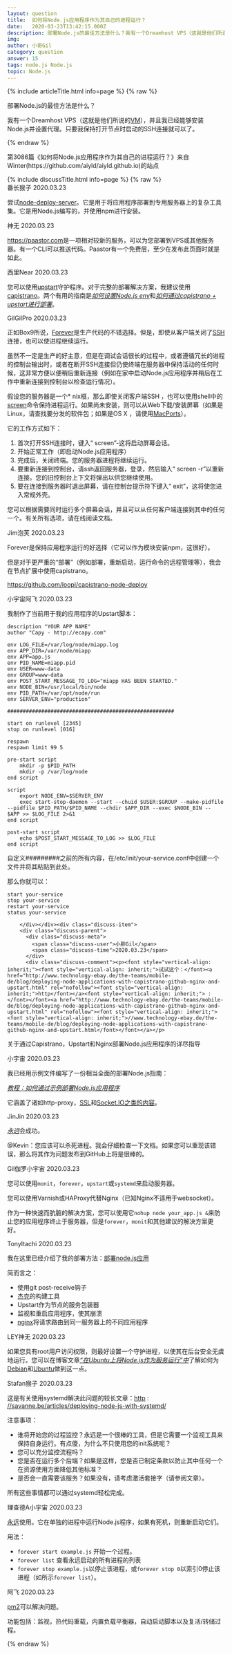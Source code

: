 ```yaml
---
layout: question
title:  如何将Node.js应用程序作为其自己的进程运行？
date:   2020-03-23T13:42:15.000Z
description: 部署Node.js的最佳方法是什么？我有一个Dreamhost VPS（这就是他们所说的VM），并且我已经能够安装Node.js并设置代理。只要我保持...
img: 
author: 小哥Gil
category: question
answer: 15
tags: node.js Node.js
topic: Node.js
---
```

<div class="article-root">
  <div class="article">
    {% include articleTitle.html info=page %}
    {% raw %}
    <div class="article-content"><p><font style="vertical-align: inherit;"><font style="vertical-align: inherit;">部署Node.js的最佳方法是什么？</font></font></p>

<p><font style="vertical-align: inherit;"><font style="vertical-align: inherit;">我有一个Dreamhost VPS（这就是他们所说的</font></font><a href="https://en.wikipedia.org/wiki/Virtual_machine" rel="noreferrer"><font style="vertical-align: inherit;"><font style="vertical-align: inherit;">VM</font></font></a><font style="vertical-align: inherit;"><font style="vertical-align: inherit;">），并且我已经能够安装Node.js并设置代理。</font><font style="vertical-align: inherit;">只要我保持打开节点时启动的SSH连接就可以了。</font></font></p></div>
    {% endraw %}
  </div>
  <p class="winter_mark">第3086篇《如何将Node.js应用程序作为其自己的进程运行？》来自Winter(https://github.com/aiyld/aiyld.github.io)的站点</p>
  <div class="discuss-wrapper">
    {% include discussTitle.html info=page %}
    {% raw %}
    <div class="discuss-item">
        <div class="discuss-parent">
          <div class="discuss-meta">
            <span class="discuss-user">番长猴子</span>
            <span class="discuss-time">2020.03.23</span>
          </div>
          <div class="discuss-comment"><p><font style="vertical-align: inherit;"><font style="vertical-align: inherit;">尝试</font></font><a href="https://github.com/AndyGrom/node-deploy-server" rel="nofollow"><font style="vertical-align: inherit;"><font style="vertical-align: inherit;">node-deploy-server</font></font></a><font style="vertical-align: inherit;"><font style="vertical-align: inherit;">。</font><font style="vertical-align: inherit;">它是用于将应用程序部署到专用服务器上的复杂工具集。</font><font style="vertical-align: inherit;">它是用Node.js编写的，并使用npm进行安装。</font></font></p></div>
        </div></div><div class="discuss-item">
        <div class="discuss-parent">
          <div class="discuss-meta">
            <span class="discuss-user">神无</span>
            <span class="discuss-time">2020.03.23</span>
          </div>
          <div class="discuss-comment"><p><a href="https://paastor.com" rel="nofollow"><font style="vertical-align: inherit;"><font style="vertical-align: inherit;">https://paastor.com</font></font></a><font style="vertical-align: inherit;"><font style="vertical-align: inherit;">是一项相对较新的服务，可以为您部署到VPS或其他服务器。</font><font style="vertical-align: inherit;">有一个CLI可以推送代码。</font><font style="vertical-align: inherit;">Paastor有一个免费层，至少在发布此页面时就是如此。</font></font></p></div>
        </div></div><div class="discuss-item">
        <div class="discuss-parent">
          <div class="discuss-meta">
            <span class="discuss-user">西里Near</span>
            <span class="discuss-time">2020.03.23</span>
          </div>
          <div class="discuss-comment"><p><font style="vertical-align: inherit;"><font style="vertical-align: inherit;">您可以使用</font></font><a href="http://en.wikipedia.org/wiki/Upstart" rel="nofollow"><font style="vertical-align: inherit;"><font style="vertical-align: inherit;">upstart</font></font></a><font style="vertical-align: inherit;"><font style="vertical-align: inherit;">守护程序。</font><font style="vertical-align: inherit;">对于完整的部署解决方案，我建议使用</font></font><a href="http://en.wikipedia.org/wiki/Capistrano" rel="nofollow"><font style="vertical-align: inherit;"><font style="vertical-align: inherit;">capistrano</font></font></a><font style="vertical-align: inherit;"><font style="vertical-align: inherit;">。</font><font style="vertical-align: inherit;">两个有用的指南是</font></font><em><a href="http://node-js.ru/1-setup-node-shell-script-ubuntu" rel="nofollow"><font style="vertical-align: inherit;"><font style="vertical-align: inherit;">如何设置Node.js env</font></font></a></em><font style="vertical-align: inherit;"><font style="vertical-align: inherit;">和</font></font><em><a href="http://node-js.ru/11-capistrano-deploy-nodejs" rel="nofollow"><font style="vertical-align: inherit;"><font style="vertical-align: inherit;">如何通过capistrano + upstart进行部署</font></font></a></em><font style="vertical-align: inherit;"><font style="vertical-align: inherit;">。</font></font></p></div>
        </div></div><div class="discuss-item">
        <div class="discuss-parent">
          <div class="discuss-meta">
            <span class="discuss-user">GilGilPro</span>
            <span class="discuss-time">2020.03.23</span>
          </div>
          <div class="discuss-comment"><p><font style="vertical-align: inherit;"><font style="vertical-align: inherit;">正如Box9所说，</font></font><a href="https://github.com/nodejitsu/forever" rel="nofollow"><font style="vertical-align: inherit;"><font style="vertical-align: inherit;">Forever</font></font></a><font style="vertical-align: inherit;"><font style="vertical-align: inherit;">是生产代码的不错选择。</font><font style="vertical-align: inherit;">但是，即使</font><font style="vertical-align: inherit;">从客户端关闭</font><font style="vertical-align: inherit;">了</font></font><a href="http://en.wikipedia.org/wiki/Secure_Shell" rel="nofollow"><font style="vertical-align: inherit;"><font style="vertical-align: inherit;">SSH</font></font></a><font style="vertical-align: inherit;"><font style="vertical-align: inherit;">连接，</font><font style="vertical-align: inherit;">也可以使进程继续运行</font><font style="vertical-align: inherit;">。</font></font></p>

<p><font style="vertical-align: inherit;"><font style="vertical-align: inherit;">虽然不一定是生产的好主意，但是在调试会话很长的过程中，或者遵循冗长的进程的控制台输出时，或者在断开SSH连接但仍使终端在服务器中保持活动的任何时候，这非常方便以便稍后重新连接（例如在家中启动Node.js应用程序并稍后在工作中重新连接到控制台以检查运行情况）。</font></font></p>

<p><font style="vertical-align: inherit;"><font style="vertical-align: inherit;">假设您的服务器是一个* nix框，那么</font><font style="vertical-align: inherit;">即使关闭客户端SSH </font><font style="vertical-align: inherit;">，也可以使用</font><font style="vertical-align: inherit;">shell中</font><font style="vertical-align: inherit;">的</font></font><a href="http://aperiodic.net/screen/quick_reference" rel="nofollow"><font style="vertical-align: inherit;"><font style="vertical-align: inherit;">screen</font></font></a><font style="vertical-align: inherit;"><font style="vertical-align: inherit;">命令保持进程运行。</font><font style="vertical-align: inherit;">如果尚未安装，则可以从Web下载/安装屏幕（如果是Linux，请查找要分发的软件包；</font><font style="vertical-align: inherit;">如果是OS X </font><font style="vertical-align: inherit;">，请使用</font></font><a href="http://en.wikipedia.org/wiki/MacPorts" rel="nofollow"><font style="vertical-align: inherit;"><font style="vertical-align: inherit;">MacPorts</font></font></a><font style="vertical-align: inherit;"><font style="vertical-align: inherit;">）。</font></font></p>

<p><font style="vertical-align: inherit;"><font style="vertical-align: inherit;">它的工作方式如下：</font></font></p>

<ol>
<li><font style="vertical-align: inherit;"><font style="vertical-align: inherit;">首次打开SSH连接时，键入“ screen”-这将启动屏幕会话。</font></font></li>
<li><font style="vertical-align: inherit;"><font style="vertical-align: inherit;">开始正常工作（即启动Node.js应用程序）</font></font></li>
<li><font style="vertical-align: inherit;"><font style="vertical-align: inherit;">完成后，关闭终端。</font><font style="vertical-align: inherit;">您的服务器进程将继续运行。</font></font></li>
<li><font style="vertical-align: inherit;"><font style="vertical-align: inherit;">要重新连接到控制台，请ssh返回服务器，登录，然后输入“ screen -r”以重新连接。</font><font style="vertical-align: inherit;">您的旧控制台上下文将弹出以供您继续使用。</font></font></li>
<li><font style="vertical-align: inherit;"><font style="vertical-align: inherit;">要在连接到服务器时退出屏幕，请在控制台提示符下键入“ exit”，这将使您进入常规外壳。</font></font></li>
</ol>

<p><font style="vertical-align: inherit;"><font style="vertical-align: inherit;">您可以根据需要同时运行多个屏幕会话，并且可以从任何客户端连接到其中的任何一个。</font><font style="vertical-align: inherit;">有关所有选项，请在线阅读文档。</font></font></p></div>
        </div></div><div class="discuss-item">
        <div class="discuss-parent">
          <div class="discuss-meta">
            <span class="discuss-user">Jim泡芙</span>
            <span class="discuss-time">2020.03.23</span>
          </div>
          <div class="discuss-comment"><p><font style="vertical-align: inherit;"><font style="vertical-align: inherit;">Forever是保持应用程序运行的好选择（它可以作为模块安装npm，这很好）。</font></font></p>

<p><font style="vertical-align: inherit;"><font style="vertical-align: inherit;">但是对于更严重的“部署”（例如部署，重新启动，运行命令的远程管理等），我会在节点扩展中使用capistrano。 </font></font></p>

<p><a href="https://github.com/loopj/capistrano-node-deploy" rel="nofollow"><font style="vertical-align: inherit;"><font style="vertical-align: inherit;">https://github.com/loopj/capistrano-node-deploy</font></font></a></p></div>
        </div></div><div class="discuss-item">
        <div class="discuss-parent">
          <div class="discuss-meta">
            <span class="discuss-user">小宇宙阿飞</span>
            <span class="discuss-time">2020.03.23</span>
          </div>
          <div class="discuss-comment"><p><font style="vertical-align: inherit;"><font style="vertical-align: inherit;">我制作了当前用于我的应用程序的Upstart脚本：</font></font></p>

<pre><code>description "YOUR APP NAME"<font></font>
author "Capy - http://ecapy.com"<font></font>
<font></font>
env LOG_FILE=/var/log/node/miapp.log<font></font>
env APP_DIR=/var/node/miapp<font></font>
env APP=app.js<font></font>
env PID_NAME=miapp.pid<font></font>
env USER=www-data<font></font>
env GROUP=www-data<font></font>
env POST_START_MESSAGE_TO_LOG="miapp HAS BEEN STARTED."<font></font>
env NODE_BIN=/usr/local/bin/node<font></font>
env PID_PATH=/var/opt/node/run<font></font>
env SERVER_ENV="production"<font></font>
<font></font>
######################################################<font></font>
<font></font>
start on runlevel [2345]<font></font>
stop on runlevel [016]<font></font>
<font></font>
respawn<font></font>
respawn limit 99 5<font></font>
<font></font>
pre-start script<font></font>
    mkdir -p $PID_PATH<font></font>
    mkdir -p /var/log/node<font></font>
end script<font></font>
<font></font>
script<font></font>
    export NODE_ENV=$SERVER_ENV<font></font>
    exec start-stop-daemon --start --chuid $USER:$GROUP --make-pidfile --pidfile $PID_PATH/$PID_NAME --chdir $APP_DIR --exec $NODE_BIN -- $APP &gt;&gt; $LOG_FILE 2&gt;&amp;1<font></font>
end script<font></font>
<font></font>
post-start script<font></font>
    echo $POST_START_MESSAGE_TO_LOG &gt;&gt; $LOG_FILE<font></font>
end script<font></font>
</code></pre>

<p><font style="vertical-align: inherit;"><font style="vertical-align: inherit;">自定义#########之前的所有内容，在/etc/init/your-service.conf中创建一个文件并将其粘贴到此处。</font></font></p>

<p><font style="vertical-align: inherit;"><font style="vertical-align: inherit;">那么你就可以：</font></font></p>

<pre><code>start your-service<font></font>
stop your-service<font></font>
restart your-service<font></font>
status your-service<font></font>
</code></pre></div>
        </div></div><div class="discuss-item">
        <div class="discuss-parent">
          <div class="discuss-meta">
            <span class="discuss-user">小胖Gil</span>
            <span class="discuss-time">2020.03.23</span>
          </div>
          <div class="discuss-comment"><p><font style="vertical-align: inherit;"><font style="vertical-align: inherit;">试试这个：</font><a href="http://www.technology-ebay.de/the-teams/mobile-de/blog/deploying-node-applications-with-capistrano-github-nginx-and-upstart.html" rel="nofollow"><font style="vertical-align: inherit;">http</font></a><font style="vertical-align: inherit;"> : </font></font><a href="http://www.technology-ebay.de/the-teams/mobile-de/blog/deploying-node-applications-with-capistrano-github-nginx-and-upstart.html" rel="nofollow"><font style="vertical-align: inherit;"><font style="vertical-align: inherit;">//www.technology-ebay.de/the-teams/mobile-de/blog/deploying-node-applications-with-capistrano-github-nginx-and-upstart.html</font></font></a></p>

<p><font style="vertical-align: inherit;"><font style="vertical-align: inherit;">关于通过Capistrano，Upstart和Nginx部署Node.js应用程序的详尽指导</font></font></p></div>
        </div></div><div class="discuss-item">
        <div class="discuss-parent">
          <div class="discuss-meta">
            <span class="discuss-user">小宇宙</span>
            <span class="discuss-time">2020.03.23</span>
          </div>
          <div class="discuss-comment"><p><font style="vertical-align: inherit;"><font style="vertical-align: inherit;">我已经用示例文件编写了一份相当全面的部署Node.js指南：</font></font></p>

<p><em><a href="http://gun.io/blog/tutorial-deploy-node-js-server-with-example/" rel="nofollow noreferrer"><font style="vertical-align: inherit;"><font style="vertical-align: inherit;">教程：如何通过示例部署Node.js应用程序</font></font></a></em></p>

<p><font style="vertical-align: inherit;"><font style="vertical-align: inherit;">它涵盖了诸如http-proxy，</font></font><a href="http://en.wikipedia.org/wiki/Transport_Layer_Security" rel="nofollow noreferrer"><font style="vertical-align: inherit;"><font style="vertical-align: inherit;">SSL</font></font></a><font style="vertical-align: inherit;"><font style="vertical-align: inherit;">和</font></font><a href="https://en.wikipedia.org/wiki/Socket.IO" rel="nofollow noreferrer"><font style="vertical-align: inherit;"><font style="vertical-align: inherit;">Socket.IO之类的内容</font></font></a><font style="vertical-align: inherit;"><font style="vertical-align: inherit;">。</font></font></p></div>
        </div></div><div class="discuss-item">
        <div class="discuss-parent">
          <div class="discuss-meta">
            <span class="discuss-user">JinJin</span>
            <span class="discuss-time">2020.03.23</span>
          </div>
          <div class="discuss-comment"><p><em><a href="https://github.com/indexzero/forever" rel="nofollow"><font style="vertical-align: inherit;"><font style="vertical-align: inherit;">永远</font></font></a></em><font style="vertical-align: inherit;"><font style="vertical-align: inherit;">会成功。</font></font></p>

<p><font style="vertical-align: inherit;"><font style="vertical-align: inherit;">@Kevin：您应该可以杀死进程。</font><font style="vertical-align: inherit;">我会仔细检查一下文档。</font><font style="vertical-align: inherit;">如果您可以重现该错误，那么将其作为问题发布到GitHub上将是很棒的。</font></font></p></div>
        </div></div><div class="discuss-item">
        <div class="discuss-parent">
          <div class="discuss-meta">
            <span class="discuss-user">Gil伽罗小宇宙</span>
            <span class="discuss-time">2020.03.23</span>
          </div>
          <div class="discuss-comment"><p><font style="vertical-align: inherit;"><font style="vertical-align: inherit;">您可以使用</font></font><code>monit</code><font style="vertical-align: inherit;"><font style="vertical-align: inherit;">，</font></font><code>forever</code><font style="vertical-align: inherit;"><font style="vertical-align: inherit;">，</font></font><code>upstart</code><font style="vertical-align: inherit;"><font style="vertical-align: inherit;">或</font></font><code>systemd</code><font style="vertical-align: inherit;"><font style="vertical-align: inherit;">来启动服务器。</font></font></p>

<p><font style="vertical-align: inherit;"><font style="vertical-align: inherit;">您可以使用Varnish或HAProxy代替Nginx（已知Nginx不适用于websocket）。</font></font></p>

<p><font style="vertical-align: inherit;"><font style="vertical-align: inherit;">作为一种快速而肮脏的解决方案，您可以使用它</font></font><code>nohup node your_app.js &amp;</code><font style="vertical-align: inherit;"><font style="vertical-align: inherit;">来防止您的应用程序终止于服务器，但是</font></font><code>forever</code><font style="vertical-align: inherit;"><font style="vertical-align: inherit;">，</font></font><code>monit</code><font style="vertical-align: inherit;"><font style="vertical-align: inherit;">和其他建议的解决方案更好。</font></font></p></div>
        </div></div><div class="discuss-item">
        <div class="discuss-parent">
          <div class="discuss-meta">
            <span class="discuss-user">TonyItachi</span>
            <span class="discuss-time">2020.03.23</span>
          </div>
          <div class="discuss-comment"><p><font style="vertical-align: inherit;"><font style="vertical-align: inherit;">我在这里已经介绍了我的部署方法：</font></font><a href="http://clock.co.uk/tech-blogs/deploying-nodejs-apps" rel="nofollow noreferrer"><font style="vertical-align: inherit;"><font style="vertical-align: inherit;">部署node.js应用</font></font></a></p>

<p><font style="vertical-align: inherit;"><font style="vertical-align: inherit;">简而言之：</font></font></p>

<ul>
<li><font style="vertical-align: inherit;"><font style="vertical-align: inherit;">使用git post-receive钩子</font></font></li>
<li><a href="https://howtonode.org/intro-to-jake" rel="nofollow noreferrer"><font style="vertical-align: inherit;"><font style="vertical-align: inherit;">杰克</font></font></a><font style="vertical-align: inherit;"><font style="vertical-align: inherit;">的构建工具</font></font></li>
<li><font style="vertical-align: inherit;"><font style="vertical-align: inherit;">Upstart作为节点的服务包装器</font></font></li>
<li><font style="vertical-align: inherit;"><font style="vertical-align: inherit;">监视和重启应用程序，使其崩溃</font></font></li>
<li><a href="http://en.wikipedia.org/wiki/Nginx" rel="nofollow noreferrer"><font style="vertical-align: inherit;"><font style="vertical-align: inherit;">nginx</font></font></a><font style="vertical-align: inherit;"><font style="vertical-align: inherit;">将请求路由到同一服务器上的不同应用程序</font></font></li>
</ul></div>
        </div></div><div class="discuss-item">
        <div class="discuss-parent">
          <div class="discuss-meta">
            <span class="discuss-user">LEY神无</span>
            <span class="discuss-time">2020.03.23</span>
          </div>
          <div class="discuss-comment"><p><font style="vertical-align: inherit;"><font style="vertical-align: inherit;">如果您具有root用户访问权限，则最好设置一个守护进程，以使其在后台安全无虞地运行。</font><font style="vertical-align: inherit;">您可以</font><font style="vertical-align: inherit;">在博客文章</font><em><a href="http://kevin.vanzonneveld.net/techblog/article/run_nodejs_as_a_service_on_ubuntu_karmic/" rel="nofollow"><font style="vertical-align: inherit;">“在Ubuntu上将Node.js作为服务运行”中</font></a></em><font style="vertical-align: inherit;">了解如何为</font></font><a href="http://en.wikipedia.org/wiki/Debian" rel="nofollow"><font style="vertical-align: inherit;"><font style="vertical-align: inherit;">Debian</font></font></a><font style="vertical-align: inherit;"><font style="vertical-align: inherit;">和</font></font><a href="http://en.wikipedia.org/wiki/Ubuntu_%28operating_system%29" rel="nofollow"><font style="vertical-align: inherit;"><font style="vertical-align: inherit;">Ubuntu</font></font></a><font style="vertical-align: inherit;"><font style="vertical-align: inherit;">做到这一点</font><font style="vertical-align: inherit;">。</font></font><em><a href="http://kevin.vanzonneveld.net/techblog/article/run_nodejs_as_a_service_on_ubuntu_karmic/" rel="nofollow"><font style="vertical-align: inherit;"></font></a></em><font style="vertical-align: inherit;"></font></p></div>
        </div></div><div class="discuss-item">
        <div class="discuss-parent">
          <div class="discuss-meta">
            <span class="discuss-user">Stafan猴子</span>
            <span class="discuss-time">2020.03.23</span>
          </div>
          <div class="discuss-comment"><p><font style="vertical-align: inherit;"><font style="vertical-align: inherit;">这是有关使用systemd解决此问题的较长文章：</font><a href="http://savanne.be/articles/deploying-node-js-with-systemd/" rel="noreferrer"><font style="vertical-align: inherit;">http</font></a><font style="vertical-align: inherit;"> : </font></font><a href="http://savanne.be/articles/deploying-node-js-with-systemd/" rel="noreferrer"><font style="vertical-align: inherit;"><font style="vertical-align: inherit;">//savanne.be/articles/deploying-node-js-with-systemd/</font></font></a></p>

<p><font style="vertical-align: inherit;"><font style="vertical-align: inherit;">注意事项：</font></font></p>

<ul>
<li><font style="vertical-align: inherit;"><font style="vertical-align: inherit;">谁将开始您的过程监控？</font><font style="vertical-align: inherit;">永远是一个很棒的工具，但是它需要一个监视工具来保持自身运行。</font><font style="vertical-align: inherit;">有点傻，为什么不只使用您的init系统呢？</font></font></li>
<li><font style="vertical-align: inherit;"><font style="vertical-align: inherit;">您可以充分监控流程吗？</font></font></li>
<li><font style="vertical-align: inherit;"><font style="vertical-align: inherit;">您是否在运行多个后端？</font><font style="vertical-align: inherit;">如果是这样，您是否已制定条款以防止其中任何一个在资源使用方面降低其他标准？</font></font></li>
<li><font style="vertical-align: inherit;"><font style="vertical-align: inherit;">是否会一直需要该服务？</font><font style="vertical-align: inherit;">如果没有，请考虑激活套接字（请参阅文章）。</font></font></li>
</ul>

<p><font style="vertical-align: inherit;"><font style="vertical-align: inherit;">所有这些事情都可以通过systemd轻松完成。</font></font></p></div>
        </div></div><div class="discuss-item">
        <div class="discuss-parent">
          <div class="discuss-meta">
            <span class="discuss-user">理查德A小宇宙</span>
            <span class="discuss-time">2020.03.23</span>
          </div>
          <div class="discuss-comment"><p><font style="vertical-align: inherit;"></font><a href="http://blog.nodejitsu.com/keep-a-nodejs-server-up-with-forever" rel="noreferrer"><font style="vertical-align: inherit;"><font style="vertical-align: inherit;">永远</font></font></a><font style="vertical-align: inherit;"><font style="vertical-align: inherit;">使用</font><font style="vertical-align: inherit;">。</font><font style="vertical-align: inherit;">它在单独的进程中运行Node.js程序，如果有死机，则重新启动它们。</font></font></p>

<p><font style="vertical-align: inherit;"><font style="vertical-align: inherit;">用法：</font></font></p>

<ul>
<li><code>forever start example.js</code><font style="vertical-align: inherit;"><font style="vertical-align: inherit;"> 开始一个过程。</font></font></li>
<li><code>forever list</code><font style="vertical-align: inherit;"><font style="vertical-align: inherit;"> 查看永远启动的所有进程的列表</font></font></li>
<li><code>forever stop example.js</code><font style="vertical-align: inherit;"><font style="vertical-align: inherit;">以停止该进程，或</font></font><code>forever stop 0</code><font style="vertical-align: inherit;"><font style="vertical-align: inherit;">以索引0停止该进程（如所示</font></font><code>forever list</code><font style="vertical-align: inherit;"><font style="vertical-align: inherit;">）。</font></font></li>
</ul></div>
        </div></div><div class="discuss-item">
        <div class="discuss-parent">
          <div class="discuss-meta">
            <span class="discuss-user">阿飞</span>
            <span class="discuss-time">2020.03.23</span>
          </div>
          <div class="discuss-comment"><p><a href="https://github.com/Unitech/pm2" rel="nofollow noreferrer"><font style="vertical-align: inherit;"><font style="vertical-align: inherit;">pm2</font></font></a><font style="vertical-align: inherit;"><font style="vertical-align: inherit;">可以解决问题。</font></font></p>

<p><font style="vertical-align: inherit;"><font style="vertical-align: inherit;">功能包括：监视，热代码重载，内置负载平衡器，自动启动脚本以及复活/转储过程。</font></font></p></div>
        </div></div>
    {% endraw %}
  </div>
<div>
